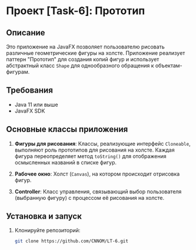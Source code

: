 # Проект [Task-6]: Прототип

## Описание

Это приложение на JavaFX позволяет пользователю рисовать различные геометрические 
фигуры на холсте. Приложение реализует паттерн "Прототип" для создания копий фигур 
и использует абстрактный класс `Shape` для однообразного обращения к объектам-фигурам.

## Требования

- Java 11 или выше
- JavaFX SDK

## Основные классы приложения

1. **Фигуры для рисования**: Классы, реализующие интерфейс `Cloneable`, выполняют роль прототипов для рисования на холсте. Каждая фигура переопределяет метод `toString()` для отображения осмысленных названий в списке фигур.

2. **Рабочее окно**: Холст (`Canvas`), на котором происходит отрисовка фигур.

3. **Controller**: Класс управления, связывающий выбор пользователя (выбранную фигуру) с процессом её рисования на холсте.


## Установка и запуск

1. Клонируйте репозиторий:
   ```bash
   git clone https://github.com/CNNOM/LT-6.git